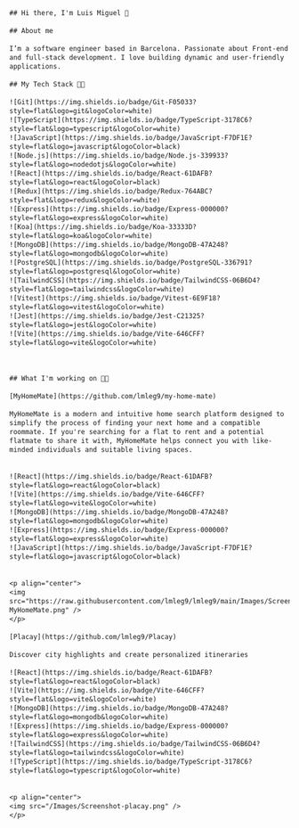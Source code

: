     ## Hi there, I'm Luis Miguel 👋

    ## About me

    I’m a software engineer based in Barcelona. Passionate about Front-end and full-stack development. I love building dynamic and user-friendly applications.

    ## My Tech Stack 👨‍🔬

    ![Git](https://img.shields.io/badge/Git-F05033?style=flat&logo=git&logoColor=white)
    ![TypeScript](https://img.shields.io/badge/TypeScript-3178C6?style=flat&logo=typescript&logoColor=white)
    ![JavaScript](https://img.shields.io/badge/JavaScript-F7DF1E?style=flat&logo=javascript&logoColor=black)
    ![Node.js](https://img.shields.io/badge/Node.js-339933?style=flat&logo=nodedotjs&logoColor=white)
    ![React](https://img.shields.io/badge/React-61DAFB?style=flat&logo=react&logoColor=black)
    ![Redux](https://img.shields.io/badge/Redux-764ABC?style=flat&logo=redux&logoColor=white)
    ![Express](https://img.shields.io/badge/Express-000000?style=flat&logo=express&logoColor=white)
    ![Koa](https://img.shields.io/badge/Koa-33333D?style=flat&logo=koa&logoColor=white)
    ![MongoDB](https://img.shields.io/badge/MongoDB-47A248?style=flat&logo=mongodb&logoColor=white)
    ![PostgreSQL](https://img.shields.io/badge/PostgreSQL-336791?style=flat&logo=postgresql&logoColor=white)
    ![TailwindCSS](https://img.shields.io/badge/TailwindCSS-06B6D4?style=flat&logo=tailwindcss&logoColor=white)
    ![Vitest](https://img.shields.io/badge/Vitest-6E9F18?style=flat&logo=vitest&logoColor=white)
    ![Jest](https://img.shields.io/badge/Jest-C21325?style=flat&logo=jest&logoColor=white)
    ![Vite](https://img.shields.io/badge/Vite-646CFF?style=flat&logo=vite&logoColor=white)



    ## What I'm working on 👨‍💻

    [MyHomeMate](https://github.com/lmleg9/my-home-mate)

    MyHomeMate is a modern and intuitive home search platform designed to simplify the process of finding your next home and a compatible roommate. If you're searching for a flat to rent and a potential flatmate to share it with, MyHomeMate helps connect you with like-minded individuals and suitable living spaces.


    ![React](https://img.shields.io/badge/React-61DAFB?style=flat&logo=react&logoColor=black)
    ![Vite](https://img.shields.io/badge/Vite-646CFF?style=flat&logo=vite&logoColor=white)
    ![MongoDB](https://img.shields.io/badge/MongoDB-47A248?style=flat&logo=mongodb&logoColor=white)
    ![Express](https://img.shields.io/badge/Express-000000?style=flat&logo=express&logoColor=white)
    ![JavaScript](https://img.shields.io/badge/JavaScript-F7DF1E?style=flat&logo=javascript&logoColor=black)


    <p align="center">
    <img src="https://raw.githubusercontent.com/lmleg9/lmleg9/main/Images/Screenshot-MyHomeMate.png" />
    </p>

    [Placay](https://github.com/lmleg9/Placay)

    Discover city highlights and create personalized itineraries

    ![React](https://img.shields.io/badge/React-61DAFB?style=flat&logo=react&logoColor=black)
    ![Vite](https://img.shields.io/badge/Vite-646CFF?style=flat&logo=vite&logoColor=white)
    ![MongoDB](https://img.shields.io/badge/MongoDB-47A248?style=flat&logo=mongodb&logoColor=white)
    ![Express](https://img.shields.io/badge/Express-000000?style=flat&logo=express&logoColor=white)
    ![TailwindCSS](https://img.shields.io/badge/TailwindCSS-06B6D4?style=flat&logo=tailwindcss&logoColor=white)
    ![TypeScript](https://img.shields.io/badge/TypeScript-3178C6?style=flat&logo=typescript&logoColor=white)


    <p align="center">
    <img src="/Images/Screenshot-placay.png" />
    </p>
<!--
**lmleg9/lmleg9** is a ✨ _special_ ✨ repository because its `README.md` (this file) appears on your GitHub profile.

Here are some ideas to get you started:

- 🔭 I’m currently working on ...
- 🌱 I’m currently learning ...
- 👯 I’m looking to collaborate on ...
- 🤔 I’m looking for help with ...
- 💬 Ask me about ...
- 📫 How to reach me: ...
- 😄 Pronouns: ...
- ⚡ Fun fact: ...
-->
